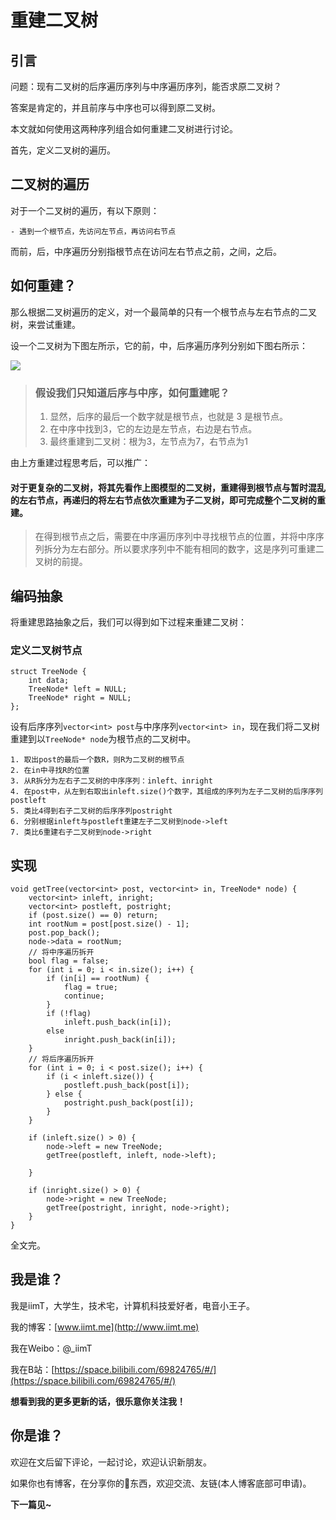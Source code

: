 # 重建二叉树

## 引言

问题：现有二叉树的后序遍历序列与中序遍历序列，能否求原二叉树？

答案是肯定的，并且前序与中序也可以得到原二叉树。

本文就如何使用这两种序列组合如何重建二叉树进行讨论。

首先，定义二叉树的遍历。

## 二叉树的遍历

对于一个二叉树的遍历，有以下原则：

    - 遇到一个根节点，先访问左节点，再访问右节点

而前，后，中序遍历分别指根节点在访问左右节点之前，之间，之后。

## 如何重建？

那么根据二叉树遍历的定义，对一个最简单的只有一个根节点与左右节点的二叉树，来尝试重建。

设一个二叉树为下图左所示，它的前，中，后序遍历序列分别如下图右所示：

![](http://upy.iimt.me/2019/04/18/upload_372e33ce280ba145da0f9e504ad8b153.png!/watermark/text/aWltdC5tZQ==/font/helvetica/align/southeast//color/ffffff/opacity/80/size/28/border/33333333)


> ### 假设我们只知道后序与中序，如何重建呢？
>   1. 显然，后序的最后一个数字就是根节点，也就是 3 是根节点。
>   2. 在中序中找到3，它的左边是左节点，右边是右节点。
>   3. 最终重建到二叉树：根为3，左节点为7，右节点为1

由上方重建过程思考后，可以推广：

#### 对于更复杂的二叉树，将其先看作上图模型的二叉树，重建得到根节点与暂时混乱的左右节点，再递归的将左右节点依次重建为子二叉树，即可完成整个二叉树的重建。

> 在得到根节点之后，需要在中序遍历序列中寻找根节点的位置，并将中序序列拆分为左右部分。所以要求序列中不能有相同的数字，这是序列可重建二叉树的前提。

## 编码抽象

将重建思路抽象之后，我们可以得到如下过程来重建二叉树：

### 定义二叉树节点

```
struct TreeNode {
	int data;
	TreeNode* left = NULL;
	TreeNode* right = NULL;
};
```

设有后序序列`vector<int> post`与中序序列`vector<int> in`，现在我们将二叉树重建到以`TreeNode* node`为根节点的二叉树中。

    1. 取出post的最后一个数R，则R为二叉树的根节点
    2. 在in中寻找R的位置
    3. 从R拆分为左右子二叉树的中序序列：inleft、inright
    4. 在post中，从左到右取出inleft.size()个数字，其组成的序列为左子二叉树的后序序列postleft
    5. 类比4得到右子二叉树的后序序列postright
    6. 分别根据inleft与postleft重建左子二叉树到node->left
    7. 类比6重建右子二叉树到node->right

## 实现

```
void getTree(vector<int> post, vector<int> in, TreeNode* node) {
	vector<int> inleft, inright;
	vector<int> postleft, postright;
	if (post.size() == 0) return;
	int rootNum = post[post.size() - 1];
	post.pop_back();
	node->data = rootNum;
	// 将中序遍历拆开
	bool flag = false;
	for (int i = 0; i < in.size(); i++) {
		if (in[i] == rootNum) {
			flag = true;
			continue;
		}
		if (!flag)
			inleft.push_back(in[i]);
		else
			inright.push_back(in[i]);
	}
	// 将后序遍历拆开
	for (int i = 0; i < post.size(); i++) {
		if (i < inleft.size()) {
			postleft.push_back(post[i]);
		} else {
			postright.push_back(post[i]);
		}
	}

	if (inleft.size() > 0) {
		node->left = new TreeNode;
		getTree(postleft, inleft, node->left);
		
	}

	if (inright.size() > 0) {
		node->right = new TreeNode;
		getTree(postright, inright, node->right);
	}
}
```

全文完。

 ## 我是谁？

我是iimT，大学生，技术宅，计算机科技爱好者，电音小王子。

我的博客：[www.iimt.me](http://www.iimt.me)

我在Weibo：@_iimT

我在B站：[https://space.bilibili.com/69824765/#/](https://space.bilibili.com/69824765/#/)

**想看到我的更多更新的话，很乐意你关注我！**

## 你是谁？

欢迎在文后留下评论，一起讨论，欢迎认识新朋友。

如果你也有博客，在分享你的东西，欢迎交流、友链(本人博客底部可申请)。

**下一篇见~**



